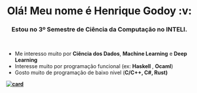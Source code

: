 <strong>
<h1 align="center"> Olá! Meu nome é Henrique Godoy :v: </h1>
<h3 align="center"> Estou no 3º Semestre de Ciência da Computação no INTELI.</h3>
</strong>
<br />

<ul>
  <li>Me interesso muito por <strong>Ciência dos Dados</strong>, <strong>Machine Learning</strong> e <strong>Deep Learning</strong></li>
  <li>Interesse muito por programação funcional (ex: <strong> Haskell </strong>, <strong>Ocaml</strong>)</li>
  <li>Gosto muito de programação de baixo nivel (<strong>C/C++<strong>, <strong>C#</strong>, <strong>Rust</strong>)</li>
</ul>

[![card](https://github-readme-stats.vercel.app/api?username=herniqeu&theme=default)](https://github.com/herniqeu/)

